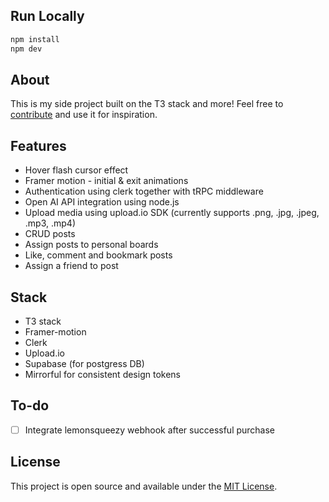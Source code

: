 ## Run Locally

```bash
npm install
npm dev
```

## About

This is my side project built on the T3 stack and more! Feel free to [contribute](https://github.com/ktra99/digital-garden/contribute) and use it for inspiration.

## Features

- Hover flash cursor effect
- Framer motion - initial & exit animations
- Authentication using clerk together with tRPC middleware
- Open AI API integration using node.js
- Upload media using upload.io SDK (currently supports .png, .jpg, .jpeg, .mp3, .mp4)
- CRUD posts
- Assign posts to personal boards
- Like, comment and bookmark posts
- Assign a friend to post

## Stack

- T3 stack
- Framer-motion
- Clerk
- Upload.io
- Supabase (for postgress DB)
- Mirrorful for consistent design tokens

## To-do

- [ ] Integrate lemonsqueezy webhook after successful purchase

## License

This project is open source and available under the [MIT License](LICENSE.md).
